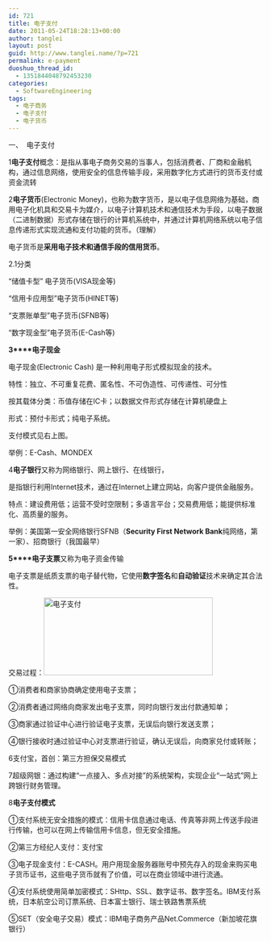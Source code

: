 ```yaml
---
id: 721
title: 电子支付
date: 2011-05-24T18:28:13+00:00
author: tanglei
layout: post
guid: http://www.tanglei.name/?p=721
permalink: e-payment
duoshuo_thread_id:
  - 1351844048792453230
categories:
  - SoftwareEngineering
tags:
  - 电子商务
  - 电子支付
  - 电子货币
---
```

一、  电子支付

1**电子支付**概念：是指从事电子商务交易的当事人，包括消费者、厂商和金融机构，通过信息网络，使用安全的信息传输手段，采用数字化方式进行的货币支付或资金流转

2**电子货币**(Electronic Money)，也称为数字货币，是以电子信息网络为基础，商用电子化机具和交易卡为媒介，以电子计算机技术和通信技术为手段，以电子数据（二进制数据）形式存储在银行的计算机系统中，并通过计算机网络系统以电子信息传递形式实现流通和支付功能的货币。（理解）

电子货币是**采用电子技术和通信手段的信用货币**。

2.1分类

“储值卡型” 电子货币(VISA现金等)

“信用卡应用型”电子货币(HINET等)

“支票账单型”电子货币(SFNB等)

“数字现金型”电子货币(E-Cash等)

**3****电子现金**

电子现金(Electronic Cash) 是一种利用电子形式模拟现金的技术。

特性：独立、不可重复花费、匿名性、不可伪造性、可传递性、可分性

按其载体分类：币值存储在IC卡；以数据文件形式存储在计算机硬盘上

形式：预付卡形式；纯电子系统。

支付模式见右上图。

举例：E-Cash、MONDEX

4**电子银行**又称为网络银行、网上银行、在线银行，

是指银行利用Internet技术，通过在Internet上建立网站，向客户提供金融服务。

特点：建设费用低；运营不受时空限制；多语言平台；交易费用低；能提供标准化、高质量的服务。

举例：美国第一安全网络银行SFNB（**Security First Network Bank**纯网络，第一家）、招商银行（我国最早）

**5****电子支票**又称为电子资金传输

电子支票是纸质支票的电子替代物，它使用**数字签名**和**自动验证**技术来确定其合法性。

交易过程：[<img class="alignright size-full wp-image-722" title="e-payment" src="http://www.tanglei.name/wp-content/uploads/2011/05/e-payment.jpg" alt="电子支付" width="335" height="154" />](http://www.tanglei.name/wp-content/uploads/2011/05/e-payment.jpg)

①消费者和商家协商确定使用电子支票；

②消费者通过网络向商家发出电子支票，同时向银行发出付款通知单；

③商家通过验证中心进行验证电子支票，无误后向银行发送支票；

④银行接收时通过验证中心对支票进行验证，确认无误后，向商家兑付或转账；

6支付宝，首创：第三方担保交易模式

7超级网银：通过构建“一点接入、多点对接”的系统架构，实现企业“一站式”网上跨银行财务管理。

8**电子支付模式**

①支付系统无安全措施的模式：信用卡信息通过电话、传真等非网上传送手段进行传输，也可以在网上传输信用卡信息，但无安全措施。

②第三方经纪人支付：支付宝

③电子现金支付：E-CASH。用户用现金服务器账号中预先存入的现金来购买电子货币证书，这些电子货币就有了价值，可以在商业领域中进行流通。

④支付系统使用简单加密模式：SHttp、SSL、数字证书、数字签名。IBM支付系统，日本航空公司订票系统、日本富士银行、瑞士铁路售票系统

⑤SET（安全电子交易）模式：IBM电子商务产品Net.Commerce（新加坡花旗银行）

&nbsp;
